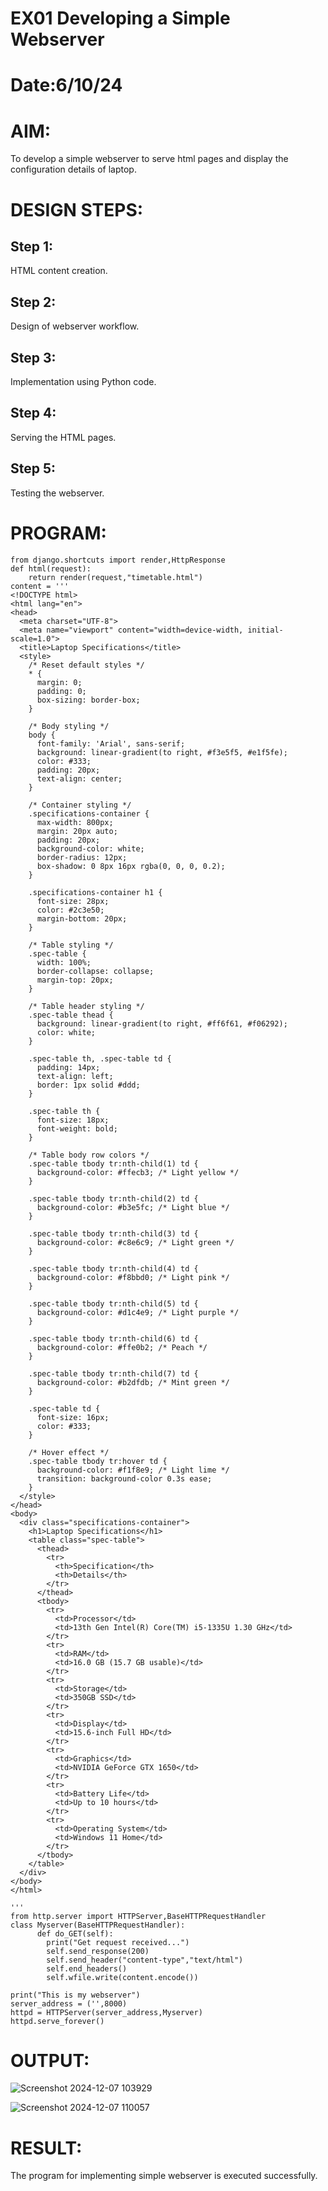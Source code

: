 # EX01 Developing a Simple Webserver

# Date:6/10/24
# AIM:
To develop a simple webserver to serve html pages and display the configuration details of laptop.

# DESIGN STEPS:
## Step 1:
HTML content creation.

## Step 2:
Design of webserver workflow.

## Step 3:
Implementation using Python code.

## Step 4:
Serving the HTML pages.

## Step 5:
Testing the webserver.

# PROGRAM:
~~~
from django.shortcuts import render,HttpResponse
def html(request):
    return render(request,"timetable.html")
content = '''
<!DOCTYPE html>
<html lang="en">
<head>
  <meta charset="UTF-8">
  <meta name="viewport" content="width=device-width, initial-scale=1.0">
  <title>Laptop Specifications</title>
  <style>
    /* Reset default styles */
    * {
      margin: 0;
      padding: 0;
      box-sizing: border-box;
    }

    /* Body styling */
    body {
      font-family: 'Arial', sans-serif;
      background: linear-gradient(to right, #f3e5f5, #e1f5fe);
      color: #333;
      padding: 20px;
      text-align: center;
    }

    /* Container styling */
    .specifications-container {
      max-width: 800px;
      margin: 20px auto;
      padding: 20px;
      background-color: white;
      border-radius: 12px;
      box-shadow: 0 8px 16px rgba(0, 0, 0, 0.2);
    }

    .specifications-container h1 {
      font-size: 28px;
      color: #2c3e50;
      margin-bottom: 20px;
    }

    /* Table styling */
    .spec-table {
      width: 100%;
      border-collapse: collapse;
      margin-top: 20px;
    }

    /* Table header styling */
    .spec-table thead {
      background: linear-gradient(to right, #ff6f61, #f06292);
      color: white;
    }

    .spec-table th, .spec-table td {
      padding: 14px;
      text-align: left;
      border: 1px solid #ddd;
    }

    .spec-table th {
      font-size: 18px;
      font-weight: bold;
    }

    /* Table body row colors */
    .spec-table tbody tr:nth-child(1) td {
      background-color: #ffecb3; /* Light yellow */
    }

    .spec-table tbody tr:nth-child(2) td {
      background-color: #b3e5fc; /* Light blue */
    }

    .spec-table tbody tr:nth-child(3) td {
      background-color: #c8e6c9; /* Light green */
    }

    .spec-table tbody tr:nth-child(4) td {
      background-color: #f8bbd0; /* Light pink */
    }

    .spec-table tbody tr:nth-child(5) td {
      background-color: #d1c4e9; /* Light purple */
    }

    .spec-table tbody tr:nth-child(6) td {
      background-color: #ffe0b2; /* Peach */
    }

    .spec-table tbody tr:nth-child(7) td {
      background-color: #b2dfdb; /* Mint green */
    }

    .spec-table td {
      font-size: 16px;
      color: #333;
    }

    /* Hover effect */
    .spec-table tbody tr:hover td {
      background-color: #f1f8e9; /* Light lime */
      transition: background-color 0.3s ease;
    }
  </style>
</head>
<body>
  <div class="specifications-container">
    <h1>Laptop Specifications</h1>
    <table class="spec-table">
      <thead>
        <tr>
          <th>Specification</th>
          <th>Details</th>
        </tr>
      </thead>
      <tbody>
        <tr>
          <td>Processor</td>
          <td>13th Gen Intel(R) Core(TM) i5-1335U 1.30 GHz</td>
        </tr>
        <tr>
          <td>RAM</td>
          <td>16.0 GB (15.7 GB usable)</td>
        </tr>
        <tr>
          <td>Storage</td>
          <td>350GB SSD</td>
        </tr>
        <tr>
          <td>Display</td>
          <td>15.6-inch Full HD</td>
        </tr>
        <tr>
          <td>Graphics</td>
          <td>NVIDIA GeForce GTX 1650</td>
        </tr>
        <tr>
          <td>Battery Life</td>
          <td>Up to 10 hours</td>
        </tr>
        <tr>
          <td>Operating System</td>
          <td>Windows 11 Home</td>
        </tr>
      </tbody>
    </table>
  </div>
</body>
</html>

'''
from http.server import HTTPServer,BaseHTTPRequestHandler
class Myserver(BaseHTTPRequestHandler):
      def do_GET(self):
        print("Get request received...")
        self.send_response(200)
        self.send_header("content-type","text/html")
        self.end_headers()
        self.wfile.write(content.encode())

print("This is my webserver")
server_address = ('',8000)
httpd = HTTPServer(server_address,Myserver)
httpd.serve_forever()
~~~
# OUTPUT:
![Screenshot 2024-12-07 103929](https://github.com/user-attachments/assets/1d06bc9b-9775-4986-bc47-66baf119d38b)

![Screenshot 2024-12-07 110057](https://github.com/user-attachments/assets/babb2d49-bf0a-4c12-9483-7f9d9d3f5c4c)


# RESULT:
The program for implementing simple webserver is executed successfully.
